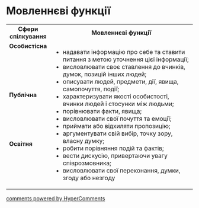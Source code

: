 <div id="hypercomments_widget" class="js-hypercomments-widget invisible"></div>

# Мовленнєві функції

<table>
  <tr>
    <td width="15%" align="center"><b>Сфери спілкування</b></td>
    <td width="85%" align="center"><b>Мовленнєві функції</b></td>
  </tr>
  <tr>
    <td width="15%" style="vertical-align:top !important;">
<b>Особистісна</b></td>
    <td width="85%" style="vertical-align:top !important;" rowspan="3">
<ul type="disc">
<li>надавати інформацію про себе та ставити питання з метою уточнення цієї інформації;</li>
<li>висловлювати своє ставлення до вчинків, думок, позицій інших людей;</li>
<li>описувати людей, предмети, дії, явища, самопочуття, події;</li>
<li>характеризувати якості особистості, вчинки людей і стосунки між людьми;</li>
<li>порівнювати факти, явища;</li>
<li>висловлювати свої почуття та емоції;</li>
<li>приймати або відхиляти пропозицію;</li>
<li>аргументувати свій вибір, точку зору, власну думку;</li>
<li>робити порівняння подій та фактів;</li>
<li>вести дискусію, привертаючи увагу співрозмовника;</li>
<li>висловлювати свої переконання, думки, згоду або незгоду</li>
</ul>
</td>
  </tr>
<tr>
    <td width="15%" style="vertical-align:top !important;">
<b>Публічна</b></td>
</tr>
<tr>
    <td width="15%" style="vertical-align:top !important;">
<b>Освітня</b></td>
</tr>
</table>

<div class="js-hypercomments-container">
    <a href="http://hypercomments.com" class="hc-link" title="comments widget">comments powered by HyperComments</a>
</div>